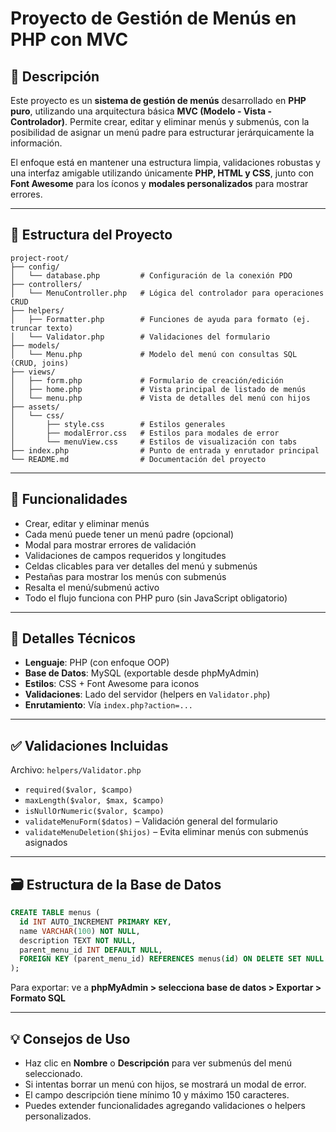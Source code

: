 # Proyecto de Gestión de Menús en PHP con MVC

## 📌 Descripción
Este proyecto es un **sistema de gestión de menús** desarrollado en **PHP puro**, utilizando una arquitectura básica **MVC (Modelo - Vista - Controlador)**. Permite crear, editar y eliminar menús y submenús, con la posibilidad de asignar un menú padre para estructurar jerárquicamente la información.

El enfoque está en mantener una estructura limpia, validaciones robustas y una interfaz amigable utilizando únicamente **PHP, HTML y CSS**, junto con **Font Awesome** para los íconos y **modales personalizados** para mostrar errores.

---

## 📁 Estructura del Proyecto

```
project-root/
├── config/
│   └── database.php         # Configuración de la conexión PDO
├── controllers/
│   └── MenuController.php   # Lógica del controlador para operaciones CRUD
├── helpers/
│   ├── Formatter.php        # Funciones de ayuda para formato (ej. truncar texto)
│   └── Validator.php        # Validaciones del formulario
├── models/
│   └── Menu.php             # Modelo del menú con consultas SQL (CRUD, joins)
├── views/
│   ├── form.php             # Formulario de creación/edición
│   ├── home.php             # Vista principal de listado de menús
│   └── menu.php             # Vista de detalles del menú con hijos
├── assets/
│   └── css/
│       ├── style.css        # Estilos generales
│       ├── modalError.css   # Estilos para modales de error
│       └── menuView.css     # Estilos de visualización con tabs
├── index.php                # Punto de entrada y enrutador principal
└── README.md                # Documentación del proyecto
```

---

## 🚀 Funcionalidades

- Crear, editar y eliminar menús
- Cada menú puede tener un menú padre (opcional)
- Modal para mostrar errores de validación
- Validaciones de campos requeridos y longitudes
- Celdas clicables para ver detalles del menú y submenús
- Pestañas para mostrar los menús con submenús
- Resalta el menú/submenú activo
- Todo el flujo funciona con PHP puro (sin JavaScript obligatorio)

---

## 🧠 Detalles Técnicos

- **Lenguaje**: PHP (con enfoque OOP)
- **Base de Datos**: MySQL (exportable desde phpMyAdmin)
- **Estilos**: CSS + Font Awesome para iconos
- **Validaciones**: Lado del servidor (helpers en `Validator.php`)
- **Enrutamiento**: Vía `index.php?action=...`

---

## ✅ Validaciones Incluidas

Archivo: `helpers/Validator.php`

- `required($valor, $campo)`
- `maxLength($valor, $max, $campo)`
- `isNullOrNumeric($valor, $campo)`
- `validateMenuForm($datos)` – Validación general del formulario
- `validateMenuDeletion($hijos)` – Evita eliminar menús con submenús asignados

---

## 🗃️ Estructura de la Base de Datos

```sql
CREATE TABLE menus (
  id INT AUTO_INCREMENT PRIMARY KEY,
  name VARCHAR(100) NOT NULL,
  description TEXT NOT NULL,
  parent_menu_id INT DEFAULT NULL,
  FOREIGN KEY (parent_menu_id) REFERENCES menus(id) ON DELETE SET NULL
);
```

Para exportar: ve a **phpMyAdmin > selecciona base de datos > Exportar > Formato SQL**

---

## 💡 Consejos de Uso

- Haz clic en **Nombre** o **Descripción** para ver submenús del menú seleccionado.
- Si intentas borrar un menú con hijos, se mostrará un modal de error.
- El campo descripción tiene mínimo 10 y máximo 150 caracteres.
- Puedes extender funcionalidades agregando validaciones o helpers personalizados.

